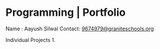 # Programming | Portfolio     
Name : Aayush Silwal
Contact: 9674979@graniteschools.org

Individual Projects
1. 
